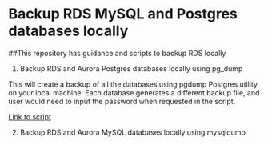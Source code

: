 # Backup RDS MySQL and Postgres databases locally

##This repository has guidance and scripts to backup RDS locally

1. Backup RDS and Aurora Postgres databases locally using pg_dump

This will create a backup of all the databases using pgdump Postgres utility on your local machine. Each database generates a different backup file, and user would need to input the password when requested in the script.

[Link to script](https://github.com/shivamgulati1991/Backup-RDS-Database/blob/master/RDSpgdump.sh)

2. Backup RDS and Aurora MySQL databases locally using mysqldump
